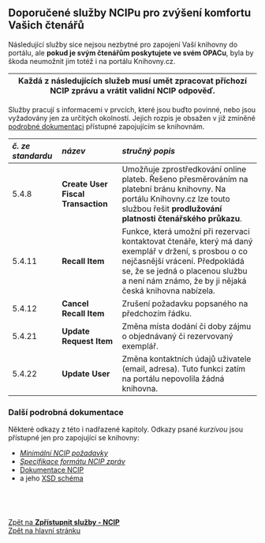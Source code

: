 ## Doporučené služby NCIPu pro zvýšení komfortu Vašich čtenářů
Následující služby sice nejsou nezbytné pro zapojení Vaší knihovny do portálu, ale **pokud je svým čtenářům poskytujete ve svém OPACu**, byla by škoda neumožnit jim totéž i na portálu Knihovny.cz.

| **Každá z následujících služeb musí umět zpracovat příchozí NCIP zprávu a vrátit validní NCIP odpověď**. |
| :----: |

Služby pracují s informacemi v prvcích, které jsou buďto povinné, nebo jsou vyžadovány jen za určitých okolností. Jejich rozpis je obsažen v již zmíněné <a href="https://gitlab.com/cpk-main/details/wikis/ncip-details" target="_blank">podrobné dokumentaci</a> přístupné zapojujícím se knihovnám.

| *č. ze standardu* | *název* | *stručný popis* |
| :----- | :----- | :----- |
| 5.4.8 | **Create User Fiscal Transaction** | Umožňuje zprostředkování online plateb. Řešeno přesměrováním na platební bránu knihovny. Na portálu Knihovny.cz lze touto službou řešit **prodlužování platnosti čtenářského průkazu**.  |
| 5.4.11 | **Recall Item** | Funkce, která umožní při rezervaci kontaktovat čtenáře, který má daný exemplář v držení, s prosbou o co nejčasnější vrácení. Předpokládá se, že se jedná o placenou službu a není nám známo, že by ji nějaká česká knihovna nabízela. |
| 5.4.12 | **Cancel Recall Item** | Zrušení požadavku popsaného na předchozím řádku. |
| 5.4.21 | **Update Request Item** | Změna místa dodání či doby zájmu o objednávaný či rezervovaný exemplář. |
| 5.4.22 | **Update User** | Změna kontaktních údajů uživatele (email, adresa). Tuto funkci zatím na portálu nepovolila žádná knihovna. |


### Další podrobná dokumentace
Některé odkazy z této i nadřazené kapitoly. Odkazy psané *kurzívou* jsou přístupné jen pro zapojující se knihovny:
* *<a href="https://gitlab.com/cpk-main/details/wikis/ncip-details" target="_blank">Minimální NCIP požadavky</a>*
* *<a href="https://gitlab.com/cpk-main/details/wikis/ncip-specs" target="_blank">Specifikace formátu NCIP zpráv</a>*
* [Dokumentace NCIP](http://www.niso.org/workrooms/ncip) 
* a jeho [XSD schéma](http://www.niso.org/schemas/ncip/v2_02/ncip_v2_02.xsd)


&nbsp;
---
[Zpět na **Zpřístupnit služby - NCIP**](ncip)  
[Zpět na hlavní stránku](Home)